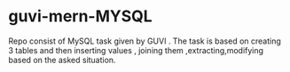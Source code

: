 # guvi-mern-MYSQL
Repo consist of MySQL task given by GUVI .
The task is based on creating 3 tables and then inserting values , joining them ,extracting,modifying based on the asked situation. 

